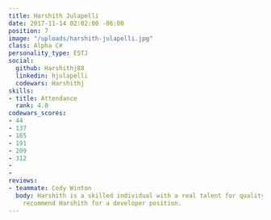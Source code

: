 ```yaml
---
title: Harshith Julapelli
date: 2017-11-14 02:02:00 -06:00
position: 7
image: "/uploads/harshith-julapelli.jpg"
class: Alpha C#
personality_type: ESTJ
social:
  github: Harshithj88
  linkedin: hjulapelli
  codewars: Harshithj
skills:
- title: Attendance
  rank: 4.0
codewars_scores:
- 44
- 137
- 165
- 191
- 209
- 312
- 
- 
reviews:
- teammate: Cody Winton
  body: Harshith is a skilled individual with a real talent for quality. I'd highly
    recommend Harshith for a developer position.
---
```


